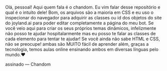   Olá, pessoal! Aqui quem fala é o chandom. Eu vim falar desse repositório e qual é o intuito dele!
  Bom, os arquivos são a maioria em CSS e eu uso o inspecionar do navegador para adquirir as classes ou id dos objetos do site do joyland.ai para poder editar completamente a página do meu bot.
  Se você veio aqui para criar os seus próprios temas dinâmicos, infelizmente não posso te ajudar hospitalarmente mas eu posso te falar as classes de cada elemento para tentar te ajudar!
  Se você ainda não sabe HTML e CSS, não se preocupe! ambas são MUITO fácil de aprender além, graças a tecnologia, temos aulas online ensinando ambos em diversas línguas pelo mundo.❤️

assinado — Chandom
